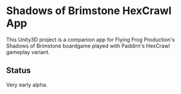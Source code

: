 # Shadows of Brimstone HexCrawl App

This Unity3D project is a companion app for Flying Frog Production's Shadows of Brimstone boardgame played with Paddirn's HexCrawl gameplay variant.

## Status

Very early alpha.

